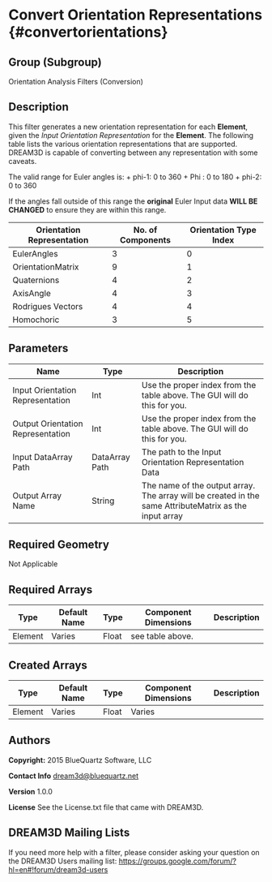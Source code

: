 Convert Orientation Representations {#convertorientations}
=======

## Group (Subgroup) ##
Orientation Analysis Filters (Conversion)

## Description ##

This filter generates a new orientation representation for each **Element**, given the _Input Orientation Representation_ for the **Element**. The following table lists the various orientation representations that are supported. DREAM3D is capable of converting between any representation with some caveats.

The valid range for Euler angles is:
    + phi-1: 0 to 360
    + Phi : 0 to 180
    + phi-2: 0 to 360

If the angles fall outside of this range the **original** Euler Input data **WILL BE CHANGED** to ensure they are within this range.


| Orientation Representation | No. of Components | Orientation Type Index |
|----------------------------|------------------|-------------------------|
| EulerAngles               | 3      | 0 |
| OrientationMatrix | 9 | 1 |
| Quaternions                | 4            | 2 |
| AxisAngle           | 4       | 3 |
| Rodrigues Vectors          | 4 | 4 |
| Homochoric                 | 3 | 5 |


## Parameters ##

| Name             | Type | Description |
|------------------|------|-------------|
| Input Orientation Representation | Int | Use the proper index from the table above. The GUI will do this for you. |
| Output Orientation Representation | Int | Use the proper index from the table above. The GUI will do this for you. |
| Input DataArray Path | DataArray Path | The path to the Input Orientation Representation Data |
| Output Array Name | String | The name of the output array. The array will be created in the same AttributeMatrix as the input array |

## Required Geometry ##

Not Applicable

## Required Arrays ##

| Type | Default Name | Type | Component Dimensions | Description |
|------|--------------|------|----------------------|-------------|
| Element | Varies    | Float | see table above. |  |


## Created Arrays ##

| Type | Default Name | Type | Component Dimensions | Description |
|------|--------------|-------------|---------|-------------------|
| Element     | Varies            | Float | Varies |           |


## Authors ##

**Copyright:** 2015 BlueQuartz Software, LLC

**Contact Info** dream3d@bluequartz.net

**Version** 1.0.0

**License**  See the License.txt file that came with DREAM3D.



## DREAM3D Mailing Lists ##

If you need more help with a filter, please consider asking your question on the DREAM3D Users mailing list:
https://groups.google.com/forum/?hl=en#!forum/dream3d-users


